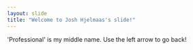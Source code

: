 ```yaml
---
layout: slide
title: "Welcome to Josh Hjelmaas's slide!"
---
```

'Professional' is my middle name.
Use the left arrow to go back!
